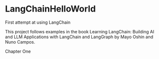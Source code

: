 # LangChainHelloWorld
First attempt at using LangChain

This project follows examples in the book Learning LangChain: Building AI and LLM Applications with LangChain and LangGraph by Mayo Oshin and Nuno Campos.

Chapter One   
